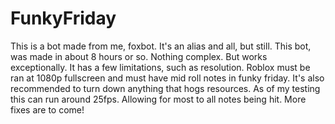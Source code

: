 # FunkyFriday
This is a bot made from me, foxbot. It's an alias and all, but still. This bot, was made in about 8 hours or so. Nothing complex. But works exceptionally. It has a few limitations, such as resolution. Roblox must be ran at 1080p fullscreen and must have mid roll notes in funky friday. It's also recommended to turn down anything that hogs resources. As of my testing this can run around 25fps. Allowing for most to all notes being hit. More fixes are to come!
